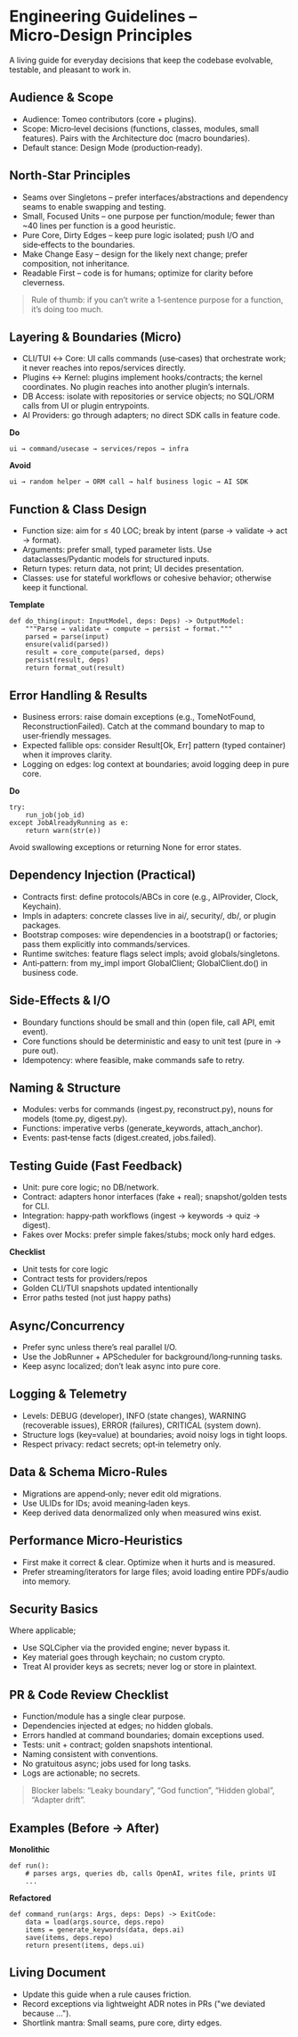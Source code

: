 # Engineering Guidelines – Micro‑Design Principles

A living guide for everyday decisions that keep the codebase evolvable, testable, and pleasant to work in.

## Audience & Scope

- Audience: Tomeo contributors (core + plugins).
- Scope: Micro‑level decisions (functions, classes, modules, small features). Pairs with the Architecture doc (macro boundaries).
- Default stance: Design Mode (production‑ready).

## North‑Star Principles

- Seams over Singletons – prefer interfaces/abstractions and dependency seams to enable swapping and testing.
- Small, Focused Units – one purpose per function/module; fewer than ~40 lines per function is a good heuristic.
- Pure Core, Dirty Edges – keep pure logic isolated; push I/O and side‑effects to the boundaries.
- Make Change Easy – design for the likely next change; prefer composition, not inheritance.
- Readable First – code is for humans; optimize for clarity before cleverness.

> Rule of thumb: if you can’t write a 1‑sentence purpose for a function, it’s doing too much.

## Layering & Boundaries (Micro)

- CLI/TUI ↔ Core: UI calls commands (use‑cases) that orchestrate work; it never reaches into repos/services directly.
- Plugins ↔ Kernel: plugins implement hooks/contracts; the kernel coordinates. No plugin reaches into another plugin’s internals.
- DB Access: isolate with repositories or service objects; no SQL/ORM calls from UI or plugin entrypoints.
- AI Providers: go through adapters; no direct SDK calls in feature code.

**Do**

```
ui → command/usecase → services/repos → infra
```

**Avoid**

```
ui → random helper → ORM call → half business logic → AI SDK
```


## Function & Class Design

- Function size: aim for ≤ 40 LOC; break by intent (parse → validate → act → format).
- Arguments: prefer small, typed parameter lists. Use dataclasses/Pydantic models for structured inputs.
- Return types: return data, not print; UI decides presentation.
- Classes: use for stateful workflows or cohesive behavior; otherwise keep it functional.


**Template**

```
def do_thing(input: InputModel, deps: Deps) -> OutputModel:
    """Parse → validate → compute → persist → format."""
    parsed = parse(input)
    ensure(valid(parsed))
    result = core_compute(parsed, deps)
    persist(result, deps)
    return format_out(result)
```


## Error Handling & Results

- Business errors: raise domain exceptions (e.g., TomeNotFound, ReconstructionFailed). Catch at the command boundary to map to user‑friendly messages.
- Expected fallible ops: consider Result[Ok, Err] pattern (typed container) when it improves clarity.
- Logging on edges: log context at boundaries; avoid logging deep in pure core.


**Do**

```
try:
    run_job(job_id)
except JobAlreadyRunning as e:
    return warn(str(e))
```

Avoid swallowing exceptions or returning None for error states.


## Dependency Injection (Practical)

- Contracts first: define protocols/ABCs in core (e.g., AIProvider, Clock, Keychain).
- Impls in adapters: concrete classes live in ai/, security/, db/, or plugin packages.
- Bootstrap composes: wire dependencies in a bootstrap() or factories; pass them explicitly into commands/services.
- Runtime switches: feature flags select impls; avoid globals/singletons.
- Anti‑pattern: from my_impl import GlobalClient; GlobalClient.do() in business code.


## Side‑Effects & I/O

- Boundary functions should be small and thin (open file, call API, emit event).
- Core functions should be deterministic and easy to unit test (pure in → pure out).
- Idempotency: where feasible, make commands safe to retry.


## Naming & Structure

- Modules: verbs for commands (ingest.py, reconstruct.py), nouns for models (tome.py, digest.py).
- Functions: imperative verbs (generate_keywords, attach_anchor).
- Events: past‑tense facts (digest.created, jobs.failed).


## Testing Guide (Fast Feedback)

- Unit: pure core logic; no DB/network.
- Contract: adapters honor interfaces (fake + real); snapshot/golden tests for CLI.
- Integration: happy‑path workflows (ingest → keywords → quiz → digest).
- Fakes over Mocks: prefer simple fakes/stubs; mock only hard edges.

**Checklist**

- Unit tests for core logic
- Contract tests for providers/repos
- Golden CLI/TUI snapshots updated intentionally
- Error paths tested (not just happy paths)


## Async/Concurrency

- Prefer sync unless there’s real parallel I/O.
- Use the JobRunner + APScheduler for background/long‑running tasks.
- Keep async localized; don’t leak async into pure core.


## Logging & Telemetry

- Levels: DEBUG (developer), INFO (state changes), WARNING (recoverable issues), ERROR (failures), CRITICAL (system down).
- Structure logs (key=value) at boundaries; avoid noisy logs in tight loops.
- Respect privacy: redact secrets; opt‑in telemetry only.


## Data & Schema Micro‑Rules

- Migrations are append‑only; never edit old migrations.
- Use ULIDs for IDs; avoid meaning‑laden keys.
- Keep derived data denormalized only when measured wins exist.


## Performance Micro‑Heuristics

- First make it correct & clear. Optimize when it hurts and is measured.
- Prefer streaming/iterators for large files; avoid loading entire PDFs/audio into memory.


## Security Basics

Where applicable;

- Use SQLCipher via the provided engine; never bypass it.
- Key material goes through keychain; no custom crypto.
- Treat AI provider keys as secrets; never log or store in plaintext.


## PR & Code Review Checklist

- Function/module has a single clear purpose.
- Dependencies injected at edges; no hidden globals.
- Errors handled at command boundaries; domain exceptions used.
- Tests: unit + contract; golden snapshots intentional.
- Naming consistent with conventions.
- No gratuitous async; jobs used for long tasks.
- Logs are actionable; no secrets.


> Blocker labels: “Leaky boundary”, “God function”, “Hidden global”, “Adapter drift”.


## Examples (Before → After)

**Monolithic**

```
def run():
    # parses args, queries db, calls OpenAI, writes file, prints UI
    ...
```

**Refactored**

```
def command_run(args: Args, deps: Deps) -> ExitCode:
    data = load(args.source, deps.repo)
    items = generate_keywords(data, deps.ai)
    save(items, deps.repo)
    return present(items, deps.ui)
```


## Living Document

- Update this guide when a rule causes friction.
- Record exceptions via lightweight ADR notes in PRs ("we deviated because …").
- Shortlink mantra: Small seams, pure core, dirty edges.

